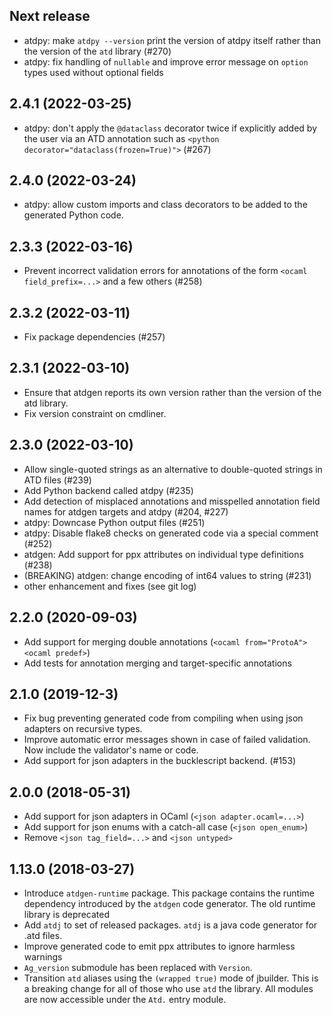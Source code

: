 Next release
------------------

* atdpy: make `atdpy --version` print the version of atdpy itself
  rather than the version of the `atd` library (#270)
* atdpy: fix handling of `nullable` and improve error message on
         `option` types used without optional fields


2.4.1 (2022-03-25)
------------------

* atdpy: don't apply the `@dataclass` decorator twice if explicitly
  added by the user via an ATD annotation such as
  `<python decorator="dataclass(frozen=True)">` (#267)

2.4.0 (2022-03-24)
------------------

* atdpy: allow custom imports and class decorators to be added to the
  generated Python code.

2.3.3 (2022-03-16)
------------------

* Prevent incorrect validation errors for annotations of the form
  `<ocaml field_prefix=...>` and a few others (#258)

2.3.2 (2022-03-11)
------------------

* Fix package dependencies (#257)

2.3.1 (2022-03-10)
------------------

* Ensure that atdgen reports its own version rather than the version
  of the atd library.
* Fix version constraint on cmdliner.

2.3.0 (2022-03-10)
------------------

* Allow single-quoted strings as an alternative to double-quoted
  strings in ATD files (#239)
* Add Python backend called atdpy (#235)
* Add detection of misplaced annotations and misspelled annotation
  field names for atdgen targets and atdpy (#204, #227)
* atdpy: Downcase Python output files (#251)
* atdpy: Disable flake8 checks on generated code via a special comment (#252)
* atdgen: Add support for ppx attributes on individual type
  definitions (#238)
* (BREAKING) atdgen: change encoding of int64 values to string (#231)
* other enhancement and fixes (see git log)

2.2.0 (2020-09-03)
------------------

* Add support for merging double annotations (`<ocaml from="ProtoA"><ocaml predef>`)
* Add tests for annotation merging and target-specific annotations

2.1.0 (2019-12-3)
-----------------

* Fix bug preventing generated code from compiling when using
  json adapters on recursive types.
* Improve automatic error messages shown in case of failed validation.
  Now include the validator's name or code.
* Add support for json adapters in the bucklescript backend. (#153)

2.0.0 (2018-05-31)
------------------

* Add support for json adapters in OCaml (`<json adapter.ocaml=...>`)
* Add support for json enums with a catch-all case (`<json open_enum>`)
* Remove `<json tag_field=...>` and `<json untyped>`

1.13.0 (2018-03-27)
-------------------

* Introduce `atdgen-runtime` package. This package contains the runtime
  dependency introduced by the `atdgen` code generator. The old runtime
  library is deprecated
* Add `atdj` to set of released packages. `atdj` is a java code generator
  for .atd files.
* Improve generated code to emit ppx attributes to ignore harmless warnings
* `Ag_version` submodule has been replaced with `Version`.
* Transition `atd` aliases using the `(wrapped true)` mode of
  jbuilder. This is a breaking change for all of those who use `atd`
  the library. All modules are now accessible under the `Atd.` entry module.
